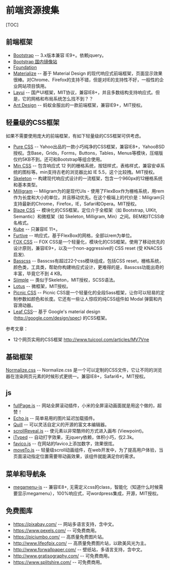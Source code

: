 # 前端资源搜集

[TOC]

## 前端框架

* [Bootstrap](http://getbootstrap.com) -- 3.x版本兼容 IE9+。依赖jquery。
* [Bootstrap 国内镜像站](http://bootcss.com)
* [Foundation](http://foundation.zurb.com)
* [Materialize](http://materializecss.com) -- 基于 Material Design 的现代响应式前端框架，页面显示效果很棒。对Chrome、Firefox的支持不错，但是对IE的支持性不好，一般性的企业网站项目慎用。
* [Layui](http://http://www.layui.com) -- 国产UI框架，MIT协议，兼容IE8+，并且多数结构支持响应式。但是，它的网格和布局系统怎么找不到？？
* [Ant Design](https://ant.design) -- 蚂蚁金服出的一款前端框架，兼容IE9+，MIT授权。


## 轻量级的CSS框架

如果不需要使用庞大的前端框架，有如下轻量级的CSS框架可供考虑。

* [Pure CSS](https://purecss.io/) -- Yahoo出品的一款小巧纯净的CSS框架，兼容IE8+，YahooBSD授权。含Base，Grids，Forms，Buttons，Tables，Menus等模块，压缩版仅约5KB不到。还可和Bootstrap等组合使用。
* [Min CSS](http://mincss.com/) -- 包含响应式 12 列的栅格系统，按钮样式，表格样式，兼容安卓系统的图标等。min支持古老的浏览器比如 IE 5.5，这个比较拽。MIT授权。
* [Skeleton](http://getskeleton.com/) -- 构建现代响应式设计的一流框架，包含一个960px的12栅格系统和基本类型。
* [Milligram](http://milligram.io/) -- Miligram为的是现代UIs - 使用了FlexBox作为栅格系统，用rem作为长度和大小的单位，并且移动优先。在这个极端上的代价是：Miligram只支持最新的Chrome，Firefox，IE，Safari和Opera。MIT授权。
* [Blaze CSS](http://blazecss.com/) -- 模块化的CSS框架。定位介于全框架（如 Bootstrap, UIKit, Semantic）和微框架（如 Skeleton, Milligram, Min）之间。BEM和ITCSS命名格式。
* [Kube](https://imperavi.com/kube/) -- 只兼容IE 11+。
* [Furtive](http://furtive.co/) -- 响应式，基于FlexBox的网格，全部以rem为单位。
* [FOX CSS](https://github.com/ronanlevesque/FOX-CSS) -- FOX CSS是一个轻量化，模块化的CSS框架。使用了移动优先的设计原则，兼容IE9+，以及一个non-aggressive的 CSS reset (受 KNACSS 启发).
* [Basscss](http://basscss.com/) -- Basscss有超过22个css模块组成，包括CSS reset，栅格系统，颜色类，工具类，帮助你构建响应式设计，更难得的是，Basscss功能出奇的丰富，毕竟它不到 4 KB。
* [Siimple](https://github.com/siimple/siimple) -- 类似于Skeleton，MIT授权，SCSS语法。
* [Lotus](https://github.com/goatslacker/lotus.css) -- 微框架，MIT授权。
* [Picnic CSS](https://picnicss.com/) -- Picnic CSS是一个轻量化的全段Sass框架，让你可以轻易的定制参数如颜色和长度。它还有一些让人惊叹的纯CSS组件如 Modal 弹窗和内容滑动器。
* [Leaf CSS](http://getleaf.com/)-- 基于 Google's material design (http://google.com/design/spec) 的CSS框架。


参考文章：

* 12个网页实用的CSS框架 <http://www.tuicool.com/articles/MV7Vne>

## 基础框架

[Normalize.css](https://necolas.github.io/normalize.css/) -- Normalize.css 是一个可以定制的CSS文件，它让不同的浏览器在渲染网页元素的时候形式更统一。兼容IE8+，Safari6+。MIT授权。


## js

* [fullPage.js](https://github.com/alvarotrigo/fullPage.js) -- 网站全屏滚动插件，小米的全屏滚动画面就是用这个做的，超赞！
* [Echo.js](https://github.com/toddmotto/echo) -- 简单易用的图片延迟加载插件。
* [Quill](https://github.com/quilljs/quill/) -- 可以灵活自定义的开源的富文本编辑器。
* [scrollReveal.js](https://github.com/jlmakes/scrollreveal) -- 使元素以非常酷帅的方式进入画布 (Viewpoint)。
* [iTyped](https://github.com/luisvinicius167/ityped) -- 自动打字效果，无jquery依赖，体积小巧，仅2.3k。
* [favico.js](https://github.com/ejci/favico.js) -- 在网站的favico上添加数字，效果很炫。
* [moveTo.js](https://github.com/hsnaydd/moveTo) -- 轻量级scroll动画组件，在web开发中，为了提高用户体验，当页面滚动指定位置需要带动画效果，该组件就能满足你的需求。


## 菜单和导航条

* [megamenu-js](https://github.com/marioloncarek/megamenu-js) -- 兼容IE8+, 无需定义css的class，智能化（知道什么时候需要显示megamenu），100%响应式，可wordpress集成，开源，MIT授权。


## 免费图库

* <https://pixabay.com/> -- 网站多语言支持，含中文。
* <https://www.pexels.com/> -- 可免费商用。
* <https://picjumbo.com/> -- 高质量免费图片站。
* <http://www.lifeofpix.com/> -- 高质量免费图片站，以欧美风光为主。
* <http://www.forwallpaper.com/> -- 壁纸站，多语言支持，含中文。
* <http://www.gratisography.com/> -- 可免费商用。
* <https://www.splitshire.com/> -- 可免费商用。
